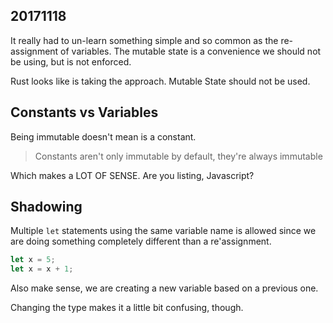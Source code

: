 20171118
---------

It really had to un-learn something simple and so common as
the re-assignment of variables. The mutable state is a
convenience we should not be using, but is not enforced.

Rust looks like is taking the approach. Mutable State should
not be used.

Constants vs Variables
---------

Being immutable doesn't mean is a constant.

> Constants aren't only immutable by default, they're always immutable

Which makes a LOT OF SENSE. Are you listing, Javascript?

Shadowing
---------

Multiple `let` statements using the same variable name is allowed
since we are doing something completely different than a re'assignment.

```rust
let x = 5;
let x = x + 1;
```

Also make sense, we are creating a new variable based on a previous one.

Changing the type makes it a little bit confusing, though.
